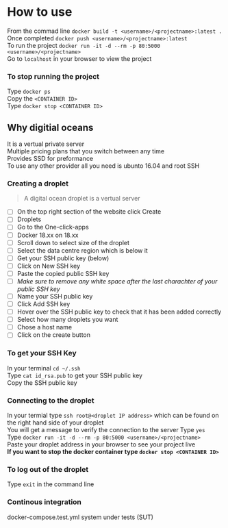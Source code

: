 How to use 
===========

From the commad line `docker build -t <username>/<projectname>:latest .`  
Once completed `docker push <username>/<projectname>:latest`   
To run the project `docker run -it -d --rm -p 80:5000 <username>/<projectname>`  
Go to `localhost` in your browser to view the project  

### To stop running the project  
Type `docker ps`  
Copy the `<CONTAINER ID>`  
Type `docker stop <CONTAINER ID>`  

## Why digitial oceans

It is a vertual private server  
Multiple pricing plans that you switch between any time  
Provides SSD for preformance  
To use any other provider all you need is ubunto 16.04 and root SSH  

### Creating a droplet   

> A digital ocean droplet is a vertual server  

  
- [ ] On the top right section of the website click Create 
- [ ] Droplets 
- [ ] Go to the One-click-apps 
- [ ] Docker 18.xx on 18.xx 
- [ ] Scroll down to select size of the droplet 
- [ ] Select the data centre region which is below it 
- [ ] Get your SSH public key (below) 
- [ ] Click on New SSH key 
- [ ] Paste the copied public SSH key 
- [ ] _Make sure to remove any white space after the last charachter of your public SSH key_ 
- [ ] Name your SSH public key 
- [ ] Click Add SSH key 
- [ ] Hover over the SSH public key to check that it has been added correctly 
- [ ] Select how many droplets you want 
- [ ] Chose a host name 
- [ ] Click on the create button 

### To get your SSH Key

In your terminal `cd ~/.ssh`  
Type `cat id_rsa.pub` to get your SSH public key  
Copy the SSH public key  


### Connecting to the droplet
In your termial type `ssh root@<droplet IP address>` which can be found on the right hand side of your droplet    
You will get a message to verify the connection to the server 
Type `yes`  
Type `docker run -it -d --rm -p 80:5000 <username>/<projectname>`  
Paste your droplet <IP> address in your browser to see your project live  
  <b> If you want to stop the docker container type `docker stop <CONTAINER ID>` </b>  
    
### To log out of the droplet 

Type `exit` in the command line 
  

### Continous integration

docker-compose.test.yml 
system under tests (SUT) 

